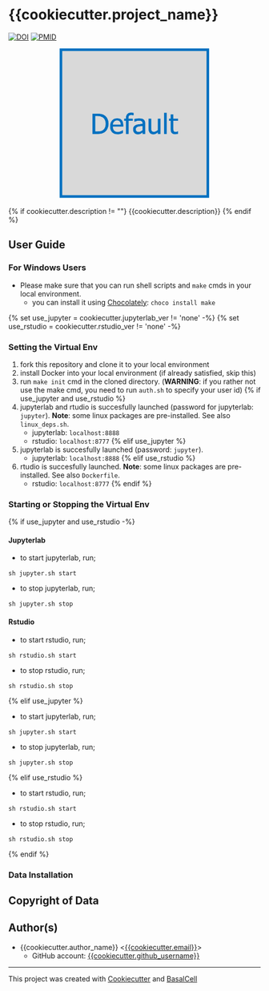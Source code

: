 # {{cookiecutter.project_name}}
[![DOI](https://img.shields.io/badge/DOI-wip-blue.svg?longCache=true)]()
[![PMID](https://img.shields.io/badge/PMID-wip-orange.svg?longCache=true)]()
<div align="center">
<img src="./logos/default.png" alt="graphical abstract" width="300" height="300" title="graphical abstract">
</div>

{% if cookiecutter.description != ""}
{{cookiecutter.description}}
{% endif %}

## User Guide
### For Windows Users
- Please make sure that you can run shell scripts and `make` cmds in your local environment.
    - you can install it using [Chocolately](https://chocolatey.org/): `choco install make`

{% set use_jupyter = cookiecutter.jupyterlab_ver != 'none' -%}
{% set use_rstudio = cookiecutter.rstudio_ver != 'none' -%}
### Setting the Virtual Env
1. fork this repository and clone it to your local environment
2. install Docker into your local environment (if already satisfied, skip this)
3. run `make init` cmd in the cloned directory. (**WARNING**: if you rather not use the make cmd, you need to run `auth.sh` to specify your user id)
{% if use_jupyter and use_rstudio %}
4. jupyterlab and rtudio is succesfully launched (password for jupyterlab: `jupyter`). **Note**: some linux packages are pre-installed. See also `linux_deps.sh`.
    - jupyterlab: `localhost:8888`
    - rstudio: `localhost:8777`
{% elif use_jupyter %}
4. jupyterlab is succesfully launched (password: `jupyter`).
    - jupyterlab: `localhost:8888`
{% elif use_rstudio %}
4. rtudio is succesfully launched. **Note**: some linux packages are pre-installed. See also `Dockerfile`.
    - rstudio: `localhost:8777`
{% endif %}
### Starting or Stopping the Virtual Env
{% if use_jupyter and use_rstudio -%}
#### Jupyterlab
- to start jupyterlab, run;
```
sh jupyter.sh start
```
- to stop jupyterlab, run;
```
sh jupyter.sh stop
```
#### Rstudio
- to start rstudio, run;
```
sh rstudio.sh start
```
- to stop rstudio, run;
```
sh rstudio.sh stop
```
{% elif use_jupyter %}
- to start jupyterlab, run;
```
sh jupyter.sh start
```
- to stop jupyterlab, run;
```
sh jupyter.sh stop
```
{% elif use_rstudio %}
- to start rstudio, run;
```
sh rstudio.sh start
```
- to stop rstudio, run;
```
sh rstudio.sh stop
```
{% endif %}

### Data Installation

## Copyright of Data

## Author(s)
- {{cookiecutter.author_name}} <[{{cookiecutter.email}}](mailto:{{cookiecutter.email}})>
    - GitHub account: [{{cookiecutter.github_username}}](https://github.com/{{cookiecutter.github_username}})
---
This project was created with [Cookiecutter](https://github.com/cookiecutter/cookiecutter) and [BasalCell](https://github.com/yo-aka-gene/BasalCell)
